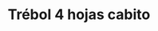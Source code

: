 ---
title: Trébol 4 hojas cabito
date: 
draft: false

# descripcion
description : Trébol 4 hojas cabito

materials: Plata 925

color: Plateado

dimensions: 1 cm

code: 01-03-0256

type: "Aros"

categories: []

# Images
# first image will be shown in the product page
images:
  # - image: "images/path_to_image"
  # La ubicacion de las imagenes es imagenes/Aros/Aros.Microcubic/01-03-0256-trebol-4-hojas-cabito
  - image: "./images/aros/microcubic/01-03-0256-trebol-4-hojas-cabito_a.jpeg"
  - image: "./images/aros/microcubic/01-03-0256-trebol-4-hojas-cabito_b.jpeg"
---